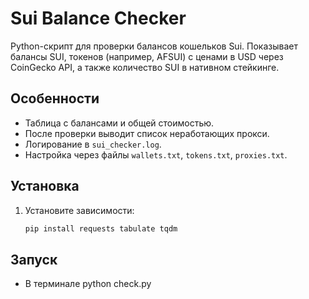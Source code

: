 # Sui Balance Checker

Python-скрипт для проверки балансов кошельков Sui. Показывает балансы SUI, токенов (например, AFSUI) с ценами в USD через CoinGecko API, а также количество SUI в нативном стейкинге.

## Особенности
- Таблица с балансами и общей стоимостью.
- После проверки выводит список неработающих прокси.
- Логирование в `sui_checker.log`.
- Настройка через файлы `wallets.txt`, `tokens.txt`, `proxies.txt`.

## Установка
1. Установите зависимости:
   ```bash
   pip install requests tabulate tqdm

## Запуск
- В терминале python check.py